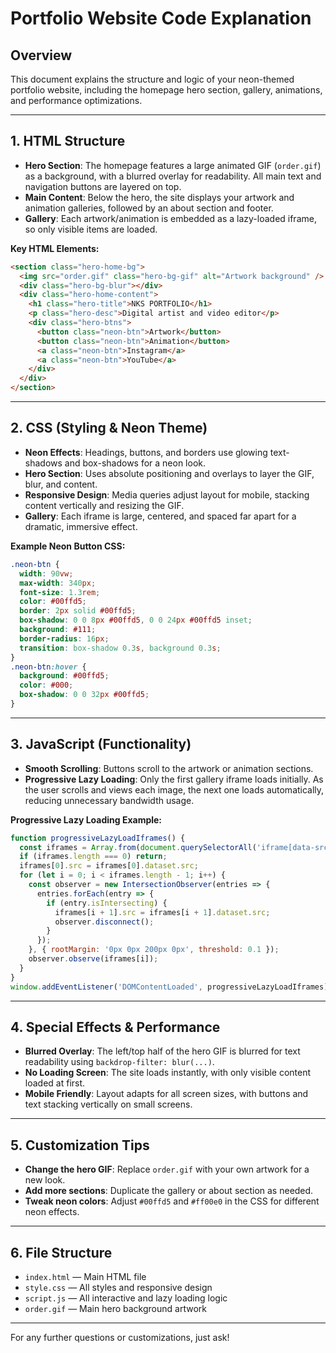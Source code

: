 # Portfolio Website Code Explanation

## Overview
This document explains the structure and logic of your neon-themed portfolio website, including the homepage hero section, gallery, animations, and performance optimizations.

---

## 1. HTML Structure

- **Hero Section**: The homepage features a large animated GIF (`order.gif`) as a background, with a blurred overlay for readability. All main text and navigation buttons are layered on top.
- **Main Content**: Below the hero, the site displays your artwork and animation galleries, followed by an about section and footer.
- **Gallery**: Each artwork/animation is embedded as a lazy-loaded iframe, so only visible items are loaded.

**Key HTML Elements:**
```html
<section class="hero-home-bg">
  <img src="order.gif" class="hero-bg-gif" alt="Artwork background" />
  <div class="hero-bg-blur"></div>
  <div class="hero-home-content">
    <h1 class="hero-title">NKS PORTFOLIO</h1>
    <p class="hero-desc">Digital artist and video editor</p>
    <div class="hero-btns">
      <button class="neon-btn">Artwork</button>
      <button class="neon-btn">Animation</button>
      <a class="neon-btn">Instagram</a>
      <a class="neon-btn">YouTube</a>
    </div>
  </div>
</section>
```

---

## 2. CSS (Styling & Neon Theme)

- **Neon Effects**: Headings, buttons, and borders use glowing text-shadows and box-shadows for a neon look.
- **Hero Section**: Uses absolute positioning and overlays to layer the GIF, blur, and content.
- **Responsive Design**: Media queries adjust layout for mobile, stacking content vertically and resizing the GIF.
- **Gallery**: Each iframe is large, centered, and spaced far apart for a dramatic, immersive effect.

**Example Neon Button CSS:**
```css
.neon-btn {
  width: 90vw;
  max-width: 340px;
  font-size: 1.3rem;
  color: #00ffd5;
  border: 2px solid #00ffd5;
  box-shadow: 0 0 8px #00ffd5, 0 0 24px #00ffd5 inset;
  background: #111;
  border-radius: 16px;
  transition: box-shadow 0.3s, background 0.3s;
}
.neon-btn:hover {
  background: #00ffd5;
  color: #000;
  box-shadow: 0 0 32px #00ffd5;
}
```

---

## 3. JavaScript (Functionality)

- **Smooth Scrolling**: Buttons scroll to the artwork or animation sections.
- **Progressive Lazy Loading**: Only the first gallery iframe loads initially. As the user scrolls and views each image, the next one loads automatically, reducing unnecessary bandwidth usage.

**Progressive Lazy Loading Example:**
```js
function progressiveLazyLoadIframes() {
  const iframes = Array.from(document.querySelectorAll('iframe[data-src]'));
  if (iframes.length === 0) return;
  iframes[0].src = iframes[0].dataset.src;
  for (let i = 0; i < iframes.length - 1; i++) {
    const observer = new IntersectionObserver(entries => {
      entries.forEach(entry => {
        if (entry.isIntersecting) {
          iframes[i + 1].src = iframes[i + 1].dataset.src;
          observer.disconnect();
        }
      });
    }, { rootMargin: '0px 0px 200px 0px', threshold: 0.1 });
    observer.observe(iframes[i]);
  }
}
window.addEventListener('DOMContentLoaded', progressiveLazyLoadIframes);
```

---

## 4. Special Effects & Performance

- **Blurred Overlay**: The left/top half of the hero GIF is blurred for text readability using `backdrop-filter: blur(...)`.
- **No Loading Screen**: The site loads instantly, with only visible content loaded at first.
- **Mobile Friendly**: Layout adapts for all screen sizes, with buttons and text stacking vertically on small screens.

---

## 5. Customization Tips

- **Change the hero GIF**: Replace `order.gif` with your own artwork for a new look.
- **Add more sections**: Duplicate the gallery or about section as needed.
- **Tweak neon colors**: Adjust `#00ffd5` and `#ff00e0` in the CSS for different neon effects.

---

## 6. File Structure

- `index.html` — Main HTML file
- `style.css` — All styles and responsive design
- `script.js` — All interactive and lazy loading logic
- `order.gif` — Main hero background artwork

---

For any further questions or customizations, just ask! 